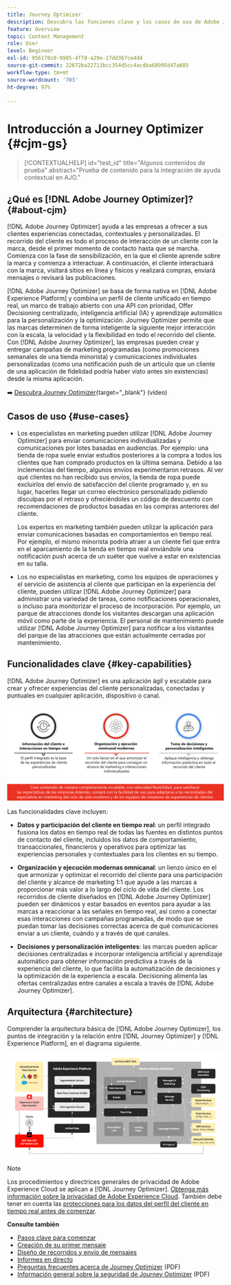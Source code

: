 ```yaml
---
title: Journey Optimizer
description: Descubra las funciones clave y los casos de uso de Adobe Journey Optimizer
feature: Overview
topic: Content Management
role: User
level: Beginner
exl-id: 956178c0-9985-4ff8-a29e-17dd367ce4d4
source-git-commit: 22672ba22713bcc354d5cc4acdba68995d47a685
workflow-type: tm+mt
source-wordcount: '703'
ht-degree: 97%

---
```


# Introducción a Journey Optimizer {#cjm-gs}

>[!CONTEXTUALHELP]
>id="test_id"
>title="Algunos contenidos de prueba"
>abstract="Prueba de contenido para la integración de ayuda contextual en AJO."

## ¿Qué es [!DNL Adobe Journey Optimizer]?{#about-cjm}

[!DNL Adobe Journey Optimizer] ayuda a las empresas a ofrecer a sus clientes experiencias conectadas, contextuales y personalizadas. El recorrido del cliente es todo el proceso de interacción de un cliente con la marca, desde el primer momento de contacto hasta que se marcha. Comienza con la fase de sensibilización, en la que el cliente aprende sobre la marca y comienza a interactuar. A continuación, el cliente interactuará con la marca, visitará sitios en línea y físicos y realizará compras, enviará mensajes o revisará las publicaciones.

[!DNL Adobe Journey Optimizer] se basa de forma nativa en [!DNL Adobe Experience Platform] y combina un perfil de cliente unificado en tiempo real, un marco de trabajo abierto con una API con prioridad, Offer Decisioning centralizado, inteligencia artificial (IA) y aprendizaje automático para la personalización y la optimización. Journey Optimizer permite que las marcas determinen de forma inteligente la siguiente mejor interacción con la escala, la velocidad y la flexibilidad en todo el recorrido del cliente. Con [!DNL Adobe Journey Optimizer], las empresas pueden crear y entregar campañas de marketing programadas (como promociones semanales de una tienda minorista) y comunicaciones individuales personalizadas (como una notificación push de un artículo que un cliente de una aplicación de fidelidad podría haber visto antes sin existencias) desde la misma aplicación.

➡️ [Descubra Journey Optimizer](https://experienceleague.adobe.com/docs/journey-optimizer-learn/tutorials/introduction-to-journey-optimizer/introduction.html?lang=es){target=&quot;_blank&quot;} (vídeo)


## Casos de uso {#use-cases}

* Los especialistas en marketing pueden utilizar [!DNL Adobe Journey Optimizer] para enviar comunicaciones individualizadas y comunicaciones por lotes basadas en audiencias. Por ejemplo: una tienda de ropa suele enviar estudios posteriores a la compra a todos los clientes que han comprado productos en la última semana. Debido a las inclemencias del tiempo, algunos envíos experimentaron retrasos. Al ver qué clientes no han recibido sus envíos, la tienda de ropa puede excluirlos del envío de satisfacción del cliente programado y, en su lugar, hacerles llegar un correo electrónico personalizado pidiendo disculpas por el retraso y ofreciéndoles un código de descuento con recomendaciones de productos basadas en las compras anteriores del cliente.

   Los expertos en marketing también pueden utilizar la aplicación para enviar comunicaciones basadas en comportamientos en tiempo real. Por ejemplo, el mismo minorista podría atraer a un cliente fiel que entra en el aparcamiento de la tienda en tiempo real enviándole una notificación push acerca de un suéter que vuelve a estar en existencias en su talla.

* Los no especialistas en marketing, como los equipos de operaciones y el servicio de asistencia al cliente que participan en la experiencia del cliente, pueden utilizar [!DNL Adobe Journey Optimizer] para administrar una variedad de tareas, como notificaciones operacionales, o incluso para monitorizar el proceso de incorporación. Por ejemplo, un parque de atracciones donde los visitantes descargan una aplicación móvil como parte de la experiencia. El personal de mantenimiento puede utilizar [!DNL Adobe Journey Optimizer] para notificar a los visitantes del parque de las atracciones que están actualmente cerradas por mantenimiento.

## Funcionalidades clave {#key-capabilities}

[!DNL Adobe Journey Optimizer] es una aplicación ágil y escalable para crear y ofrecer experiencias del cliente personalizadas, conectadas y puntuales en cualquier aplicación, dispositivo o canal.

![](assets/ajo-capabilities.png)

Las funcionalidades clave incluyen:

* **Datos y participación del cliente en tiempo real**: un perfil integrado fusiona los datos en tiempo real de todas las fuentes en distintos puntos de contacto del cliente, incluidos los datos de comportamiento, transaccionales, financieros y operativos para optimizar las experiencias personales y contextuales para los clientes en su tiempo.

* **Organización y ejecución modernas omnicanal**: un lienzo único en el que armonizar y optimizar el recorrido del cliente para una participación del cliente y alcance de marketing 1:1 que ayude a las marcas a proporcionar más valor a lo largo del ciclo de vida del cliente. Los recorridos de cliente diseñados en [!DNL Adobe Journey Optimizer] pueden ser dinámicos y estar basados en eventos para ayudar a las marcas a reaccionar a las señales en tiempo real, así como a conectar esas interacciones con campañas programadas, de modo que se puedan tomar las decisiones correctas acerca de qué comunicaciones enviar a un cliente, cuándo y a través de qué canales.

* **Decisiones y personalización inteligentes**: las marcas pueden aplicar decisiones centralizadas e incorporar inteligencia artificial y aprendizaje automático para obtener información predictiva a través de la experiencia del cliente, lo que facilita la automatización de decisiones y la optimización de la experiencia a escala. Decisioning alimenta las ofertas centralizadas entre canales a escala a través de [!DNL Adobe Journey Optimizer].

## Arquitectura {#architecture}

Comprender la arquitectura básica de [!DNL Adobe Journey Optimizer], los puntos de integración y la relación entre [!DNL Journey Optimizer] y [!DNL Experience Platform], en el diagrama siguiente.

![](assets/ajo-architecture.png)


>[!NOTE]
>
> Los procedimientos y directrices generales de privacidad de Adobe Experience Cloud se aplican a [!DNL Journey Optimizer]. [Obtenga más información sobre la privacidad de Adobe Experience Cloud](https://www.adobe.com/es/privacy/experience-cloud.html).
> También debe tener en cuenta las [protecciones para los datos del perfil del cliente en tiempo real antes de comenzar](https://experienceleague.adobe.com/docs/experience-platform/profile/guardrails.html?lang=es).


**Consulte también**

* [Pasos clave para comenzar](quick-start.md)
* [Creación de su primer mensaje](../messages/get-started-content.md)
* [Diseño de recorridos y envío de mensajes](../building-journeys/journey-gs.md)
* [Informes en directo](../reports/live-report.md)
* [Preguntas frecuentes acerca de Journey Optimizer](assets/do-not-localize/AJO-FAQ.pdf) (PDF)
* [Información general sobre la seguridad de Journey Optimizer](https://www.adobe.com/content/dam/cc/en/security/pdfs/AJO_SecurityOverview.pdf) (PDF)
